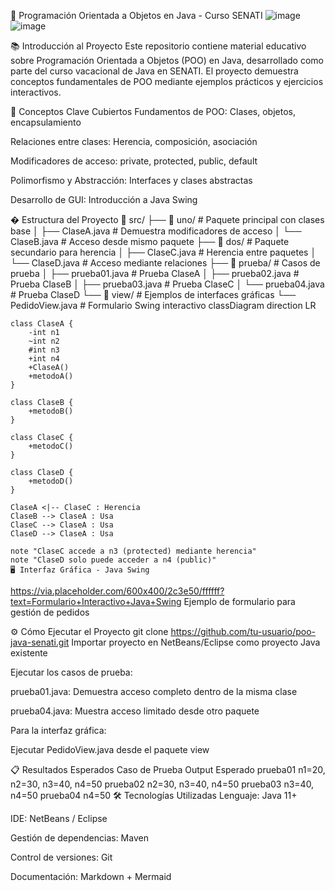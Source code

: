 🚀 Programación Orientada a Objetos en Java - Curso SENATI
![image](https://img.icons8.com/color/96/java-coffee-cup-logo--v1.png)
![image](https://encrypted-tbn0.gstatic.com/images?q=tbn:ANd9GcTUkkUzrgcUkVMHMt3isZ0Cn8i2sCLkpwIZyg&s)

📚 Introducción al Proyecto
Este repositorio contiene material educativo sobre Programación Orientada a Objetos (POO) en Java, desarrollado como parte del curso vacacional de Java en SENATI. El proyecto demuestra conceptos fundamentales de POO mediante ejemplos prácticos y ejercicios interactivos.

🎯 Conceptos Clave Cubiertos
Fundamentos de POO: Clases, objetos, encapsulamiento

Relaciones entre clases: Herencia, composición, asociación

Modificadores de acceso: private, protected, public, default

Polimorfismo y Abstracción: Interfaces y clases abstractas

Desarrollo de GUI: Introducción a Java Swing

� Estructura del Proyecto
📁 src/
├── 📁 uno/             # Paquete principal con clases base
│   ├── ClaseA.java     # Demuestra modificadores de acceso
│   └── ClaseB.java     # Acceso desde mismo paquete
├── 📁 dos/             # Paquete secundario para herencia
│   ├── ClaseC.java     # Herencia entre paquetes
│   └── ClaseD.java     # Acceso mediante relaciones
├── 📁 prueba/          # Casos de prueba
│   ├── prueba01.java   # Prueba ClaseA
│   ├── prueba02.java   # Prueba ClaseB
│   ├── prueba03.java   # Prueba ClaseC
│   └── prueba04.java   # Prueba ClaseD
└── 📁 view/            # Ejemplos de interfaces gráficas
    └── PedidoView.java # Formulario Swing interactivo
classDiagram
    direction LR
    
    class ClaseA {
        -int n1
        ~int n2
        #int n3
        +int n4
        +ClaseA()
        +metodoA()
    }
    
    class ClaseB {
        +metodoB()
    }
    
    class ClaseC {
        +metodoC()
    }
    
    class ClaseD {
        +metodoD()
    }
    
    ClaseA <|-- ClaseC : Herencia
    ClaseB --> ClaseA : Usa
    ClaseC --> ClaseA : Usa
    ClaseD --> ClaseA : Usa
    
    note "ClaseC accede a n3 (protected) mediante herencia"
    note "ClaseD solo puede acceder a n4 (public)"
    🖥️ Interfaz Gráfica - Java Swing
https://via.placeholder.com/600x400/2c3e50/ffffff?text=Formulario+Interactivo+Java+Swing
Ejemplo de formulario para gestión de pedidos

⚙️ Cómo Ejecutar el Proyecto
git clone https://github.com/tu-usuario/poo-java-senati.git
Importar proyecto en NetBeans/Eclipse como proyecto Java existente

Ejecutar los casos de prueba:

prueba01.java: Demuestra acceso completo dentro de la misma clase

prueba04.java: Muestra acceso limitado desde otro paquete

Para la interfaz gráfica:

Ejecutar PedidoView.java desde el paquete view

📋 Resultados Esperados
Caso de Prueba	Output Esperado
prueba01	n1=20, n2=30, n3=40, n4=50
prueba02	n2=30, n3=40, n4=50
prueba03	n3=40, n4=50
prueba04	n4=50
🛠️ Tecnologías Utilizadas
Lenguaje: Java 11+

IDE: NetBeans / Eclipse

Gestión de dependencias: Maven

Control de versiones: Git

Documentación: Markdown + Mermaid
